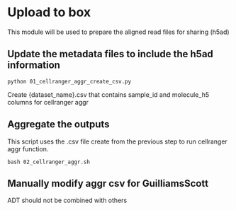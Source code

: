 # Upload to box

This module will be used to prepare the aligned read files for sharing (h5ad)

## Update the metadata files to include the h5ad information

```
python 01_cellranger_aggr_create_csv.py
```

Create {dataset_name}.csv that contains sample_id and molecule_h5 columns for cellranger aggr

## Aggregate the outputs

This script uses the .csv file create from the previous step to run cellranger aggr function.

```
bash 02_cellranger_aggr.sh
```

## Manually modify aggr csv for GuilliamsScott

ADT should not be combined with others
